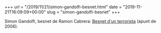 +++
url = "/2019/11/21/simon-gandolfi-besnet.html"
date = "2019-11-21T16:09:09+00:00"
slug = "simon-gandolfi-besnet"
+++

Simon Gandolfi, besnet de Ramon Cabrera: [Besnet d'un terrorista](/2006/11/21/besnt-dun-terrorista.html) (apunt de 2006).
